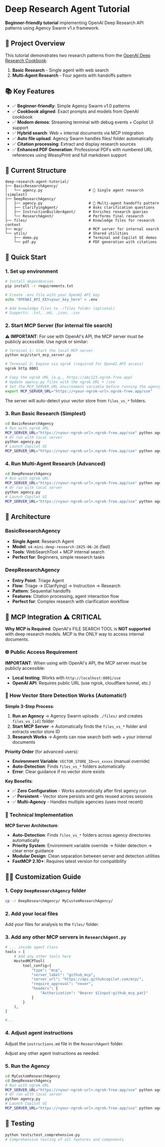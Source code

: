 # Deep Research Agent Tutorial

**Beginner-friendly tutorial** implementing OpenAI Deep Research API patterns using Agency Swarm v1.x framework.

## 🎯 Project Overview

This tutorial demonstrates two research patterns from the [OpenAI Deep Research Cookbook](https://cookbook.openai.com/examples/deep_research_api/deep_research_agents):

1. **Basic Research** - Single agent with web search
2. **Multi-Agent Research** - Four agents with handoffs pattern

## 📚 Key Features

- ✅ **Beginner-friendly**: Simple Agency Swarm v1.0 patterns
- ✅ **Cookbook aligned**: Exact prompts and models from OpenAI cookbook
- ✅ **Modern demos**: Streaming terminal with debug events + Copilot UI support
- ✅ **Hybrid search**: Web + internal documents via MCP integration
- ✅ **Auto file upload**: Agency Swarm handles files/ folder automatically
- ✅ **Citation processing**: Extract and display research sources
- ✅ **Enhanced PDF Generation**: Professional PDFs with numbered URL references using WeasyPrint and full markdown support

## 📁 Current Structure

```
deep-research-agent-tutorial/
├── BasicResearchAgency/
│   └── agency.py                     # 🎯 Single agent research (simplest)
├── DeepResearchAgency/
│   ├── agency.py                     # 🎯 Multi-agent handoffs pattern
│   ├── ClarifyingAgent/              # Asks clarification questions
│   ├── InstructionBuilderAgent/      # Enriches research queries
│   └── ResearchAgent/                # Performs final research
├── files/                            # Knowledge files for research context
├── mcp/                              # MCP server for internal search
└── utils/                            # Shared utilities
    ├── demo.py                       # Terminal and Copilot UI demos
    └── pdf.py                        # PDF generation with citations
```

## 🚀 Quick Start

### 1. Set up environment
```bash
# Install dependencies
pip install -r requirements.txt

# Create .env file with your OpenAI API key
echo "OPENAI_API_KEY=your_key_here" > .env

# Add knowledge files to ./files folder (optional)
# Supports: .txt, .md, .json, .csv
```

### 2. Start MCP Server (for internal file search)

⚠️ **IMPORTANT**: For use with OpenAI's API, the MCP server must be publicly accessible. Use ngrok or similar:

```bash
# Terminal 1: Start the local MCP server
python mcp/start_mcp_server.py

# Terminal 2: Expose via ngrok (required for OpenAI API access)
ngrok http 8001

# Copy the ngrok URL (e.g., https://abc123.ngrok-free.app)
# Update agency.py files with the ngrok URL + /sse
# Set the MCP_SERVER_URL environment variable before running the agency
export MCP_SERVER_URL="https://<your-ngrok-url>.ngrok-free.app/sse"
```

The server will auto-detect your vector store from `files_vs_*` folders.

### 3. Run Basic Research (Simplest)
```bash
cd BasicResearchAgency
# Run with ngrok URL
MCP_SERVER_URL="https://<your-ngrok-url>.ngrok-free.app/sse" python agency.py
# Or run with local server
python agency.py
# Launch Copilot UI
MCP_SERVER_URL="https://<your-ngrok-url>.ngrok-free.app/sse" python agency.py --ui
```

### 4. Run Multi-Agent Research (Advanced)
```bash
cd DeepResearchAgency
# Run with ngrok URL
MCP_SERVER_URL="https://<your-ngrok-url>.ngrok-free.app/sse" python agency.py
# Or run with local server
python agency.py
# Launch Copilot UI
MCP_SERVER_URL="https://<your-ngrok-url>.ngrok-free.app/sse" python agency.py --ui
```

## 🔧 Architecture

### BasicResearchAgency
- **Single Agent**: Research Agent
- **Model**: `o4-mini-deep-research-2025-06-26` (fast)
- **Tools**: WebSearchTool + MCP internal search
- **Perfect for**: Beginners, simple research tasks

### DeepResearchAgency
- **Entry Point**: Triage Agent
- **Flow**: Triage → [Clarifying] → Instruction → Research
- **Pattern**: Sequential handoffs
- **Features**: Citation processing, agent interaction flow
- **Perfect for**: Complex research with clarification workflow

## 🔗 MCP Integration ⚠️ CRITICAL

**Why MCP is Required**: OpenAI's FILE SEARCH TOOL is **NOT supported** with deep research models. MCP is the ONLY way to access internal documents.

### 🌐 Public Access Requirement

**IMPORTANT**: When using with OpenAI's API, the MCP server must be publicly accessible:
- **Local testing**: Works with `http://localhost:8001/sse`
- **OpenAI API**: Requires public URL (use ngrok, cloudflare tunnel, etc.)

### 🎯 How Vector Store Detection Works (Automatic!)

**Simple 3-Step Process**:
1. **Run an Agency** → Agency Swarm uploads `./files/` and creates `files_vs_[id]` folder
2. **Start MCP Server** → Automatically finds the `files_vs_*` folder and extracts vector store ID
3. **Research Works** → Agents can now search both web + your internal documents

**Priority Order** (for advanced users):
- **Environment Variable**: `VECTOR_STORE_ID=vs_xxxxx` (manual override)
- **Auto-Detection**: Finds `files_vs_*` folders automatically
- **Error**: Clear guidance if no vector store exists

**Key Benefits**:
- ✅ **Zero Configuration** - Works automatically after first agency run
- ✅ **Persistent** - Vector store persists and gets reused across sessions
- ✅ **Multi-Agency** - Handles multiple agencies (uses most recent)

### 🔧 Technical Implementation

**MCP Server Architecture**:
- **Auto-Detection**: Finds `files_vs_*` folders across agency directories automatically
- **Priority System**: Environment variable override → folder detection → clear error guidance
- **Modular Design**: Clean separation between server and detection utilities
- **FastMCP 2.10+**: Requires latest version for compatibility

## 👨‍💻 Customization Guide

### 1. Copy `DeepResearchAgency` folder

```bash
cp -r DeepResearchAgency/ MyCustomResearchAgency/
```

### 2. Add your local files

Add your files for analysis to the `files/` folder.

### 3. Add any other MCP servers in `ResearchAgent.py`

```python
# ... inside agent class
tools = [
    # Add any other tools here
    HostedMCPTool(
        tool_config={
            "type": "mcp",
            "server_label": "github_mcp",
            "server_url": "https://api.githubcopilot.com/mcp/",
            "require_approval": "never",
            "headers": {
                "Authorization": "Bearer ${input:github_mcp_pat}"
            }
        }
    ),
]

#...
```

### 4. Adjust agent instructions

Adjust the `instructions.md` file in the `ResearchAgent` folder.

Adjust any other agent instructions as needed.

### 5. Run the Agency

```bash
cd MyCustomResearchAgency
cd DeepResearchAgency
# Run with ngrok URL
MCP_SERVER_URL="https://<your-ngrok-url>.ngrok-free.app/sse" python agency.py
# Or run with local server
python agency.py
# Launch Copilot UI
MCP_SERVER_URL="https://<your-ngrok-url>.ngrok-free.app/sse" python agency.py --ui
```

## 🧪 Testing

```bash
python tests/test_comprehensive.py
# Comprehensive testing of all features and components
```


